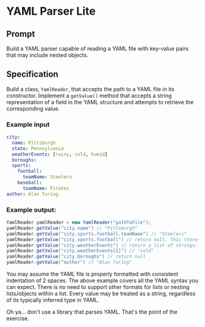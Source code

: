 # YAML Parser Lite
## Prompt
Build a YAML parser capable of reading a YAML file with key-value pairs that may include nested objects.

## Specification
Build a class, `YamlReader`, that accepts the path to a YAML file in its constructor. Implement a `getValue()` method
that accepts a string representation of a field in the YAML structure and attempts to retrieve the corresponding value.

### Example input
```yaml
city:
  name: Pittsburgh
  state: Pennsylvania
  weatherEvents: [rainy, cold, humid]
  boroughs:
  sports:
    football:
      teamName: Steelers
    baseball:
      teamName: Pirates
author: Alan Turing
```
### Example output:
```java
YamlReader yamlReader = new YamlReader("pathToFile");
yamlReader.getValue("city.name") // "Pittsburgh"
yamlReader.getValue("city.sports.football.teamName") // "Steelers"
yamlReader.getValue("city.sports.football") // return null. This stores an object, not a value.
yamlReader.getValue("city.weatherEvents") // return a list of strings: ["rainy", "cold", "humid"]
yamlReader.getValue("city.weatherEvents[1]") // "cold"
yamlReader.getValue("city.boroughs") // return null
yamlReader.getValue("author") // "Alan Turing"
```

You may assume the YAML file is properly formatted with consistent indentation of 2 spaces. The above example covers all
the YAML syntax you can expect. There is no need to support other formats for lists or nesting lists/objects within
a list. Every value may be treated as a string, regardless of its typically inferred type in YAML.

Oh ya... don't use a library that parses YAML. That's the point of the exercise.
